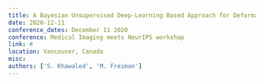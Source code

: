 ```yaml
---
title: A Bayesian Unsupervised Deep-Learning Based Approach for Deformable Image Registration
date: 2020-12-11
conference_dates: December 11 2020
conference: Medical Imaging meets NeurIPS workshop
link: #
location: Vancouver, Canada
misc:  
authors: ['S. Khawaled', 'M. Freiman']
---
```

